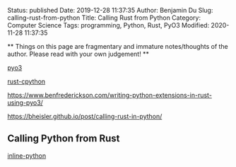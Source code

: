 Status: published
Date: 2019-12-28 11:37:35
Author: Benjamin Du
Slug: calling-rust-from-python
Title: Calling Rust from Python
Category: Computer Science
Tags: programming, Python, Rust, PyO3
Modified: 2020-11-28 11:37:35

**
Things on this page are fragmentary and immature notes/thoughts of the author.
Please read with your own judgement!
**

[pyo3](https://github.com/PyO3/pyo3)

[rust-cpython](https://github.com/dgrunwald/rust-cpython)

https://www.benfrederickson.com/writing-python-extensions-in-rust-using-pyo3/

https://bheisler.github.io/post/calling-rust-in-python/

## Calling Python from Rust 

[inline-python](https://github.com/fusion-engineering/inline-python)